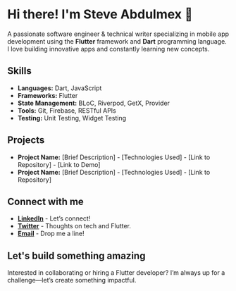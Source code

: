 # Hi there! I'm Steve Abdulmex 👋

A passionate software engineer & technical writer specializing in mobile app development using the **Flutter** framework and **Dart** programming language. I love building innovative apps and constantly learning new concepts.

## Skills

* **Languages:** Dart, JavaScript
* **Frameworks:** Flutter
* **State Management:** BLoC, Riverpod, GetX, Provider
* **Tools:** Git, Firebase, RESTful APIs
* **Testing:** Unit Testing, Widget Testing

## Projects

* **Project Name:** [Brief Description] - [Technologies Used] - [Link to Repository] - [Link to Demo]
* **Project Name:** [Brief Description] - [Technologies Used] - [Link to Repository]

## Connect with me

- **[LinkedIn](https://www.linkedin.com/in/steveabdulmexa/)** - Let’s connect!  
- **[Twitter](https://x.com/BigSteveAbdulmx)** - Thoughts on tech and Flutter.  
- **[Email](mailto:steveabdulmexa@gmail.com)** - Drop me a line! 

## Let's build something amazing
Interested in collaborating or hiring a Flutter developer? I’m always up for a challenge—let’s create something impactful.
